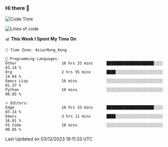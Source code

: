 ### Hi there 👋

<!--
**nicehiro/nicehiro** is a ✨ _special_ ✨ repository because its `README.md` (this file) appears on your GitHub profile.

Here are some ideas to get you started:

- 🔭 I’m currently working on ...
- 🌱 I’m currently learning ...
- 👯 I’m looking to collaborate on ...
- 🤔 I’m looking for help with ...
- 💬 Ask me about ...
- 📫 How to reach me: ...
- 😄 Pronouns: ...
- ⚡ Fun fact: ...
-->

<!--START_SECTION:waka-->
![Code Time](http://img.shields.io/badge/Code%20Time-118%20hrs%2034%20mins-blue)

![Lines of code](https://img.shields.io/badge/From%20Hello%20World%20I%27ve%20Written-2.6%20million%20lines%20of%20code-blue)

📊 **This Week I Spent My Time On** 

```text
🕑︎ Time Zone: Asia/Hong_Kong

💬 Programming Languages: 
Other                    16 hrs 33 mins      █████████████████████░░░░   83.14 % 
Org                      2 hrs 55 mins       ████░░░░░░░░░░░░░░░░░░░░░   14.64 % 
Emacs Lisp               16 mins             ░░░░░░░░░░░░░░░░░░░░░░░░░   01.37 % 
Python                   10 mins             ░░░░░░░░░░░░░░░░░░░░░░░░░   00.85 % 

🔥 Editors: 
Edge                     16 hrs 33 mins      █████████████████████░░░░   83.14 % 
Emacs                    3 hrs 11 mins       ████░░░░░░░░░░░░░░░░░░░░░   16.01 % 
VS Code                  10 mins             ░░░░░░░░░░░░░░░░░░░░░░░░░   00.85 % 
```


 Last Updated on 03/12/2023 19:11:33 UTC
<!--END_SECTION:waka-->
